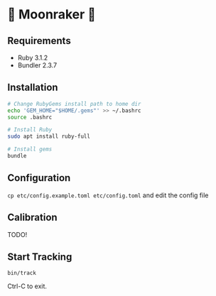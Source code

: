 # 📡 Moonraker 🌙

## Requirements

- Ruby 3.1.2
- Bundler 2.3.7

## Installation

```bash
# Change RubyGems install path to home dir
echo 'GEM_HOME="$HOME/.gems"' >> ~/.bashrc
source .bashrc

# Install Ruby
sudo apt install ruby-full

# Install gems
bundle
```

## Configuration

`cp etc/config.example.toml etc/config.toml` and edit the config file

## Calibration

TODO!

## Start Tracking

`bin/track`

Ctrl-C to exit.
